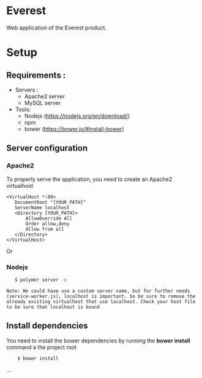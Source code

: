 # Everest

Web application of the Everest product.

# Setup

## Requirements :

* Servers :
    * Apache2 server
    * MySQL server
* Tools:
    *  Nodejs (https://nodejs.org/en/download/)
    *  npm
    *  bower (https://bower.io/#install-bower)

## Server configuration
### Apache2

To properly serve the application, you need to create an Apache2 virtualhost

```
<VirtualHost *:80>
   DocumentRoot "[YOUR_PATH]"
   ServerName localhost
   <Directory [YOUR_PATH]>
       AllowOverride All
       Order allow,deny
       Allow from all
   </Directory>
</VirtualHost>
```
Or

### Nodejs

```bash
   $ polymer server -o
```

`Note: We could have use a custom server name, but for further needs (service-worker.js), localhost is important. So be sure to remove the already existing virtualhost that use localhost. Check your host file to be sure that localhost is bound`

## Install dependencies

You need to install the bower dependencies by running the __bower install__ command a the project root

```bash
    $ bower install
```

...
